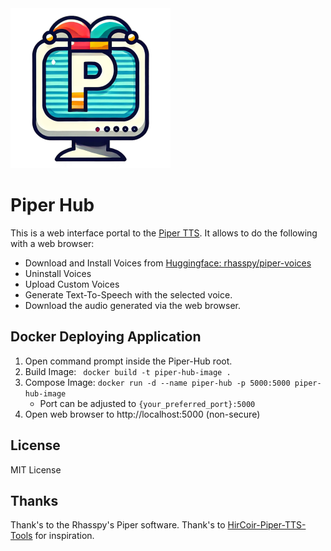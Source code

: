 <img src="./static/imgs/piper_web_logo.png" alt="Alt Text" width="256" height="256">

# Piper Hub
This is a web interface portal to the [Piper TTS](https://github.com/rhasspy/piper). It allows to do the following with a web browser:
* Download and Install Voices from [Huggingface: rhasspy/piper-voices](https://huggingface.co/rhasspy/piper-voices)
* Uninstall Voices
* Upload Custom Voices
* Generate Text-To-Speech with the selected voice.
* Download the audio generated via the web browser.

## Docker Deploying Application
1. Open command prompt inside the Piper-Hub root.
2. Build Image:
`` docker build -t piper-hub-image .``
3. Compose Image:
``docker run -d --name piper-hub -p 5000:5000 piper-hub-image``
    * Port can be adjusted to ``{your_preferred_port}:5000``
4. Open web browser to http://localhost:5000 (non-secure)

## License
MIT License

## Thanks
Thank's to the Rhasspy's Piper software.
Thank's to [HirCoir-Piper-TTS-Tools](https://github.com/HirCoir/Piper-TTS-Tools) for inspiration.
